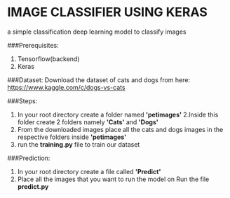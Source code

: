 # IMAGE CLASSIFIER USING KERAS
a simple classification deep learning model to classify images

###Prerequisites:
1. Tensorflow(backend)
2. Keras

###Dataset:
 Download the dataset of cats and dogs from here: https://www.kaggle.com/c/dogs-vs-cats
 
 ###Steps:
 1. In your root directory create a folder named **'petimages'**
 2.Inside this folder create 2 folders namely **'Cats'** and **'Dogs'**
 3. From the downloaded images place all the cats and dogs images in the respective folders inside **'petimages'**
 4. run the **training.py** file to train our dataset
 
 ###Prediction:
 1. In your root directory create a file called **'Predict'**
 2. Place all the images that you want to run the model on
 Run the file **predict.py**
